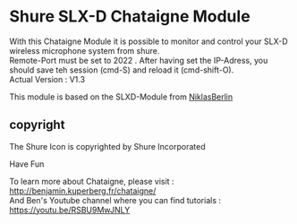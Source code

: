 # Shure SLX-D Chataigne Module
With this Chataigne Module it is possible to monitor and control your SLX-D wireless microphone system from shure.   
Remote-Port must be set to 2022 . After having set the IP-Adress, you should save teh session (cmd-S) and reload it (cmd-shift-O).    
Actual Version : V1.3  

This module is based on the SLXD-Module from [NiklasBerlin](https://github.com/niklasberlin/Shure-SLXD-Chataigne-module)

## copyright
The Shure Icon is copyrighted by Shure Incorporated    

Have Fun

To learn more about Chataigne, please visit : http://benjamin.kuperberg.fr/chataigne/    
And Ben's Youtube channel where you can find tutorials : https://youtu.be/RSBU9MwJNLY